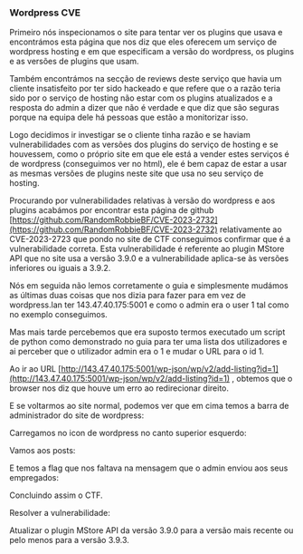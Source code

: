 ### Wordpress CVE

Primeiro nós inspecionamos o site para tentar ver os plugins que usava e encontrámos esta página que nos diz que eles oferecem um serviço de wordpress hosting e em que especificam a versão do wordpress, os plugins e as versões de plugins que usam.



Também encontrámos na secção de reviews deste serviço que havia um cliente insatisfeito por ter sido hackeado e que refere que o a razão teria sido por o serviço de hosting não estar com os plugins atualizados e a resposta do admin a dizer que não é verdade e que diz que são seguras porque na equipa dele há pessoas que estão a monitorizar isso.


Logo decidimos ir investigar se o cliente tinha razão e se haviam vulnerabilidades com as versões dos plugins do serviço de hosting e se houvessem, como o próprio site em que ele está a vender estes serviços é de wordpress (conseguimos ver no html), ele é bem capaz de estar a usar as mesmas versões de plugins neste site que usa no seu serviço de hosting.


Procurando por vulnerabilidades relativas à versão do wordpress e aos plugins acabámos por encontrar esta página de github [https://github.com/RandomRobbieBF/CVE-2023-2732](https://github.com/RandomRobbieBF/CVE-2023-2732) relativamente ao CVE-2023-2723 que pondo no site de CTF conseguimos confirmar que é a vulnerabilidade correta. Esta vulnerabilidade é referente ao plugin MStore API que no site usa a versão 3.9.0 e a vulnerabilidade aplica-se às versões inferiores ou iguais a 3.9.2.


Nós em seguida não lemos corretamente o guia e simplesmente mudámos as últimas duas coisas que nos dizia para fazer para em vez de wordpress.lan ter 143.47.40.175:5001 e como o admin era o user 1 tal como no exemplo conseguimos.



Mas mais tarde percebemos que era suposto termos executado um script de python como demonstrado no guia para ter uma lista dos utilizadores e ai perceber que o utilizador admin era o 1 e mudar o URL para o id 1.


Ao ir ao URL [http://143.47.40.175:5001/wp-json/wp/v2/add-listing?id=1](http://143.47.40.175:5001/wp-json/wp/v2/add-listing?id=1) , obtemos que o browser nos diz que houve um erro ao redirecionar direito.


E se voltarmos ao site normal, podemos ver que em cima temos a barra de administrador do site de wordpress:


Carregamos no icon de wordpress no canto superior esquerdo:


Vamos aos posts:

E temos a flag que nos faltava na mensagem que o admin enviou aos seus empregados:


Concluindo assim o CTF.

Resolver a vulnerabilidade:

Atualizar o plugin MStore API da versão 3.9.0 para a versão mais recente ou pelo menos para a versão 3.9.3.